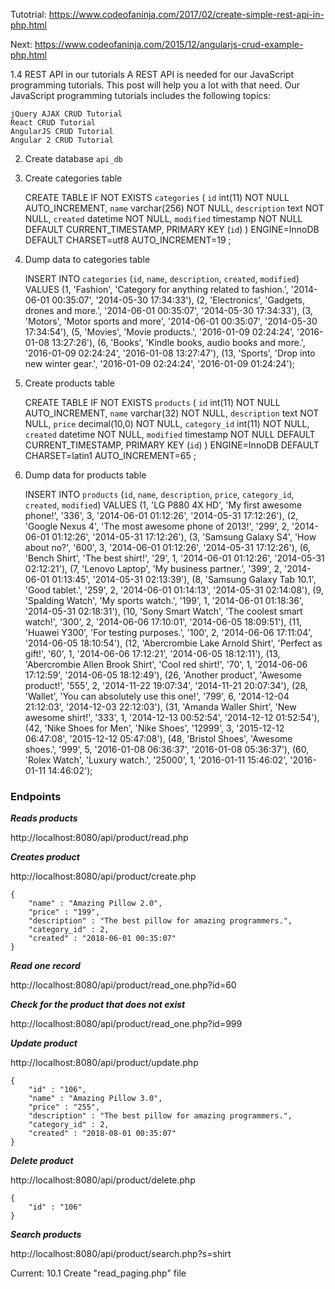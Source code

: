 Tutotrial:
https://www.codeofaninja.com/2017/02/create-simple-rest-api-in-php.html

Next: https://www.codeofaninja.com/2015/12/angularjs-crud-example-php.html

1.4 REST API in our tutorials
A REST API is needed for our JavaScript programming tutorials. This post will help you a lot with that need. Our JavaScript programming tutorials includes the following topics:

	jQuery AJAX CRUD Tutorial
	React CRUD Tutorial
	AngularJS CRUD Tutorial
	Angular 2 CRUD Tutorial


2) Create database `api_db`

2) Create categories table

	CREATE TABLE IF NOT EXISTS `categories` (
	  `id` int(11) NOT NULL AUTO_INCREMENT,
	  `name` varchar(256) NOT NULL,
	  `description` text NOT NULL,
	  `created` datetime NOT NULL,
	  `modified` timestamp NOT NULL DEFAULT CURRENT_TIMESTAMP,
	  PRIMARY KEY (`id`)
	) ENGINE=InnoDB  DEFAULT CHARSET=utf8 AUTO_INCREMENT=19 ;

3) Dump data to categories table

	INSERT INTO `categories` (`id`, `name`, `description`, `created`, `modified`) VALUES
	(1, 'Fashion', 'Category for anything related to fashion.', '2014-06-01 00:35:07', '2014-05-30 17:34:33'),
	(2, 'Electronics', 'Gadgets, drones and more.', '2014-06-01 00:35:07', '2014-05-30 17:34:33'),
	(3, 'Motors', 'Motor sports and more', '2014-06-01 00:35:07', '2014-05-30 17:34:54'),
	(5, 'Movies', 'Movie products.', '2016-01-09 02:24:24', '2016-01-08 13:27:26'),
	(6, 'Books', 'Kindle books, audio books and more.', '2016-01-09 02:24:24', '2016-01-08 13:27:47'),
	(13, 'Sports', 'Drop into new winter gear.', '2016-01-09 02:24:24', '2016-01-09 01:24:24');

4) Create products table

	CREATE TABLE IF NOT EXISTS `products` (
	  `id` int(11) NOT NULL AUTO_INCREMENT,
	  `name` varchar(32) NOT NULL,
	  `description` text NOT NULL,
	  `price` decimal(10,0) NOT NULL,
	  `category_id` int(11) NOT NULL,
	  `created` datetime NOT NULL,
	  `modified` timestamp NOT NULL DEFAULT CURRENT_TIMESTAMP,
	  PRIMARY KEY (`id`)
	) ENGINE=InnoDB  DEFAULT CHARSET=latin1 AUTO_INCREMENT=65 ;

5) Dump data for products table

	INSERT INTO `products` (`id`, `name`, `description`, `price`, `category_id`, `created`, `modified`) VALUES
	(1, 'LG P880 4X HD', 'My first awesome phone!', '336', 3, '2014-06-01 01:12:26', '2014-05-31 17:12:26'),
	(2, 'Google Nexus 4', 'The most awesome phone of 2013!', '299', 2, '2014-06-01 01:12:26', '2014-05-31 17:12:26'),
	(3, 'Samsung Galaxy S4', 'How about no?', '600', 3, '2014-06-01 01:12:26', '2014-05-31 17:12:26'),
	(6, 'Bench Shirt', 'The best shirt!', '29', 1, '2014-06-01 01:12:26', '2014-05-31 02:12:21'),
	(7, 'Lenovo Laptop', 'My business partner.', '399', 2, '2014-06-01 01:13:45', '2014-05-31 02:13:39'),
	(8, 'Samsung Galaxy Tab 10.1', 'Good tablet.', '259', 2, '2014-06-01 01:14:13', '2014-05-31 02:14:08'),
	(9, 'Spalding Watch', 'My sports watch.', '199', 1, '2014-06-01 01:18:36', '2014-05-31 02:18:31'),
	(10, 'Sony Smart Watch', 'The coolest smart watch!', '300', 2, '2014-06-06 17:10:01', '2014-06-05 18:09:51'),
	(11, 'Huawei Y300', 'For testing purposes.', '100', 2, '2014-06-06 17:11:04', '2014-06-05 18:10:54'),
	(12, 'Abercrombie Lake Arnold Shirt', 'Perfect as gift!', '60', 1, '2014-06-06 17:12:21', '2014-06-05 18:12:11'),
	(13, 'Abercrombie Allen Brook Shirt', 'Cool red shirt!', '70', 1, '2014-06-06 17:12:59', '2014-06-05 18:12:49'),
	(26, 'Another product', 'Awesome product!', '555', 2, '2014-11-22 19:07:34', '2014-11-21 20:07:34'),
	(28, 'Wallet', 'You can absolutely use this one!', '799', 6, '2014-12-04 21:12:03', '2014-12-03 22:12:03'),
	(31, 'Amanda Waller Shirt', 'New awesome shirt!', '333', 1, '2014-12-13 00:52:54', '2014-12-12 01:52:54'),
	(42, 'Nike Shoes for Men', 'Nike Shoes', '12999', 3, '2015-12-12 06:47:08', '2015-12-12 05:47:08'),
	(48, 'Bristol Shoes', 'Awesome shoes.', '999', 5, '2016-01-08 06:36:37', '2016-01-08 05:36:37'),
	(60, 'Rolex Watch', 'Luxury watch.', '25000', 1, '2016-01-11 15:46:02', '2016-01-11 14:46:02');


### Endpoints

***Reads products***

http://localhost:8080/api/product/read.php

***Creates product***

http://localhost:8080/api/product/create.php
	
	{
	    "name" : "Amazing Pillow 2.0",
	    "price" : "199",
	    "description" : "The best pillow for amazing programmers.",
	    "category_id" : 2,
	    "created" : "2018-06-01 00:35:07"
	}

***Read one record***

http://localhost:8080/api/product/read_one.php?id=60

***Check for the product that does not exist***

http://localhost:8080/api/product/read_one.php?id=999

***Update product***

http://localhost:8080/api/product/update.php

	{
	    "id" : "106",
	    "name" : "Amazing Pillow 3.0",
	    "price" : "255",
	    "description" : "The best pillow for amazing programmers.",
	    "category_id" : 2,
	    "created" : "2018-08-01 00:35:07"
	}

***Delete product***

http://localhost:8080/api/product/delete.php

	{
	    "id" : "106"
	}

***Search products***

http://localhost:8080/api/product/search.php?s=shirt



Current:
10.1 Create "read_paging.php" file








